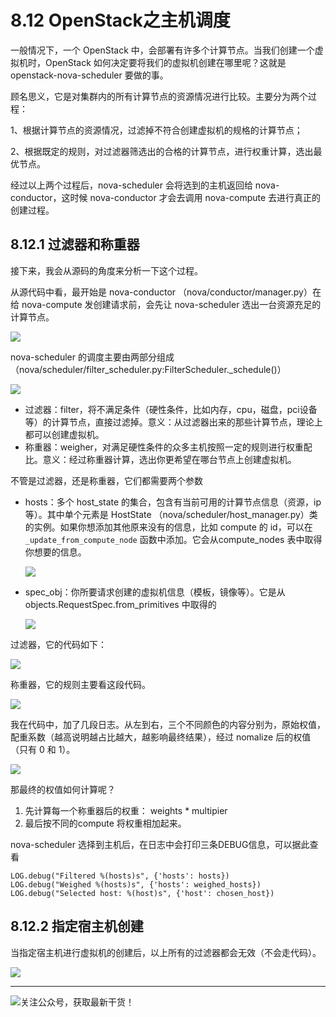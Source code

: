 # 8.12 OpenStack之主机调度

一般情况下，一个 OpenStack 中，会部署有许多个计算节点。当我们创建一个虚拟机时，OpenStack 如何决定要将我们的虚拟机创建在哪里呢？这就是 openstack-nova-scheduler 要做的事。

顾名思义，它是对集群内的所有计算节点的资源情况进行比较。主要分为两个过程：

1、根据计算节点的资源情况，过滤掉不符合创建虚拟机的规格的计算节点；

2、根据既定的规则，对过滤器筛选出的合格的计算节点，进行权重计算，选出最优节点。

经过以上两个过程后，nova-scheduler 会将选到的主机返回给 nova-conductor，这时候 nova-conductor 才会去调用 nova-compute 去进行真正的创建过程。

## 8.12.1 过滤器和称重器

接下来，我会从源码的角度来分析一下这个过程。

从源代码中看，最开始是 nova-conductor （nova/conductor/manager.py）在给 nova-compute 发创建请求前，会先让 nova-scheduler 选出一台资源充足的计算节点。

![](http://image.python-online.cn/20190424212211.png)

nova-scheduler 的调度主要由两部分组成（nova/scheduler/filter_scheduler.py:FilterScheduler._schedule()）

![](http://image.python-online.cn/20190424213430.png)

- 过滤器：filter，将不满足条件（硬性条件，比如内存，cpu，磁盘，pci设备等）的计算节点，直接过滤掉。意义：从过滤器出来的那些计算节点，理论上都可以创建虚拟机。
- 称重器：weigher，对满足硬性条件的众多主机按照一定的规则进行权重配比。意义：经过称重器计算，选出你更希望在哪台节点上创建虚拟机。

不管是过滤器，还是称重器，它们都需要两个参数

- hosts：多个 host_state 的集合，包含有当前可用的计算节点信息（资源，ip等）。其中单个元素是 HostState （nova/scheduler/host_manager.py）类的实例。如果你想添加其他原来没有的信息，比如 compute 的 id，可以在 `_update_from_compute_node`  函数中添加。它会从compute_nodes 表中取得你想要的信息。

  ![](http://image.python-online.cn/20190424214653.png)

- spec_obj：你所要请求创建的虚拟机信息（模板，镜像等）。它是从 objects.RequestSpec.from_primitives 中取得的

  ![](http://image.python-online.cn/20190424214540.png)

过滤器，它的代码如下：

![](http://image.python-online.cn/20190424221602.png)

称重器，它的规则主要看这段代码。

![](http://image.python-online.cn/20190424215735.png)

我在代码中，加了几段日志。从左到右，三个不同颜色的内容分别为，原始权值，配重系数（越高说明越占比越大，越影响最终结果），经过 nomalize 后的权值（只有 0 和 1）。

![](http://image.python-online.cn/20190424220008.png)

那最终的权值如何计算呢？

1. 先计算每一个称重器后的权重： weights * multipier
2. 最后按不同的compute 将权重相加起来。

nova-scheduler 选择到主机后，在日志中会打印三条DEBUG信息，可以据此查看

```
LOG.debug("Filtered %(hosts)s", {'hosts': hosts})
LOG.debug("Weighed %(hosts)s", {'hosts': weighed_hosts})
LOG.debug("Selected host: %(host)s", {'host': chosen_host})
```

## 8.12.2 指定宿主机创建

当指定宿主机进行虚拟机的创建后，以上所有的过滤器都会无效（不会走代码）。

![](http://image.python-online.cn/20191011103832.png)

---

![关注公众号，获取最新干货！](http://image.python-online.cn/20191117155836.png)
